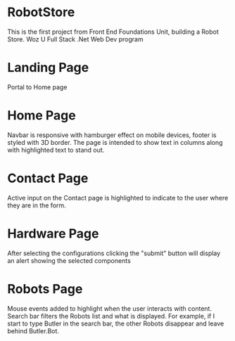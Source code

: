 # RobotStore
This is the first project from Front End Foundations Unit, building a Robot Store.  Woz U Full Stack .Net Web Dev program

# Landing Page
Portal to Home page

# Home Page
Navbar is responsive with hamburger effect on mobile devices, footer is styled with 3D border.  The page is intended to show text in columns along with highlighted text to stand out.

# Contact Page
Active input on the Contact page is highlighted to indicate to the user where they are in the form.

# Hardware Page
After selecting the configurations clicking the "submit" button will display an alert showing the selected components

# Robots Page
Mouse events added to highlight when the user interacts with content.  Search bar filters the Robots list and what is displayed.  For example, if I start to type Butler in the search bar, the other Robots disappear and leave behind Butler.Bot.
